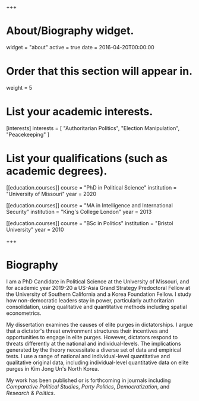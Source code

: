 +++
# About/Biography widget.
widget = "about"
active = true
date = 2016-04-20T00:00:00

# Order that this section will appear in.
weight = 5

# List your academic interests.
[interests]
  interests = [
    "Authoritarian Politics",
    "Election Manipulation",
    "Peacekeeping"
  ]

# List your qualifications (such as academic degrees).
[[education.courses]]
  course = "PhD in Political Science"
  institution = "University of Missouri"
  year = 2020

[[education.courses]]
  course = "MA in Intelligence and International Security"
  institution = "King's College London"
  year = 2013

[[education.courses]]
  course = "BSc in Politics"
  institution = "Bristol University"
  year = 2010
 
+++

# Biography

I am a PhD Candidate in Political Science at the University of Missouri, and for academic year 2019-20 a US-Asia Grand Strategy Predoctoral Fellow at the University of Southern California and a Korea Foundation Fellow. I study how non-democratic leaders stay in power, particularly authoritarian consolidation, using qualitative and quantitative methods including spatial econometrics.

My dissertation examines the causes of elite purges in dictatorships. I argue that a dictator's threat environment structures their incentives and opportunities to engage in elite purges. However, dictators respond to threats differently at the national and individual-levels. The implications generated by the theory necessitate a diverse set of data and empirical tests. I use a range of national and individual-level quantitative and qualitative original data, including individual-level quantitative data on elite purges in Kim Jong Un's North Korea.

My work has been published or is forthcoming in journals including *Comparative Political Studies*, *Party Politics*, *Democratization*, and *Research & Politics*. 
